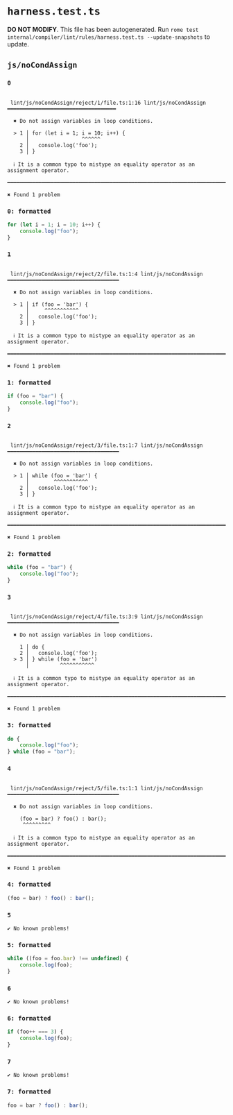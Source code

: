 # `harness.test.ts`

**DO NOT MODIFY**. This file has been autogenerated. Run `rome test internal/compiler/lint/rules/harness.test.ts --update-snapshots` to update.

## `js/noCondAssign`

### `0`

```

 lint/js/noCondAssign/reject/1/file.ts:1:16 lint/js/noCondAssign ━━━━━━━━━━━━━━━━━━━━━━━━━━━━━━━━━━━

  ✖ Do not assign variables in loop conditions.

  > 1 │ for (let i = 1; i = 10; i++) {
      │                 ^^^^^^
    2 │   console.log('foo');
    3 │ }

  ℹ It is a common typo to mistype an equality operator as an assignment operator.

━━━━━━━━━━━━━━━━━━━━━━━━━━━━━━━━━━━━━━━━━━━━━━━━━━━━━━━━━━━━━━━━━━━━━━━━━━━━━━━━━━━━━━━━━━━━━━━━━━━━

✖ Found 1 problem

```

### `0: formatted`

```ts
for (let i = 1; i = 10; i++) {
	console.log("foo");
}

```

### `1`

```

 lint/js/noCondAssign/reject/2/file.ts:1:4 lint/js/noCondAssign ━━━━━━━━━━━━━━━━━━━━━━━━━━━━━━━━━━━━

  ✖ Do not assign variables in loop conditions.

  > 1 │ if (foo = 'bar') {
      │     ^^^^^^^^^^^
    2 │   console.log('foo');
    3 │ }

  ℹ It is a common typo to mistype an equality operator as an assignment operator.

━━━━━━━━━━━━━━━━━━━━━━━━━━━━━━━━━━━━━━━━━━━━━━━━━━━━━━━━━━━━━━━━━━━━━━━━━━━━━━━━━━━━━━━━━━━━━━━━━━━━

✖ Found 1 problem

```

### `1: formatted`

```ts
if (foo = "bar") {
	console.log("foo");
}

```

### `2`

```

 lint/js/noCondAssign/reject/3/file.ts:1:7 lint/js/noCondAssign ━━━━━━━━━━━━━━━━━━━━━━━━━━━━━━━━━━━━

  ✖ Do not assign variables in loop conditions.

  > 1 │ while (foo = 'bar') {
      │        ^^^^^^^^^^^
    2 │   console.log('foo');
    3 │ }

  ℹ It is a common typo to mistype an equality operator as an assignment operator.

━━━━━━━━━━━━━━━━━━━━━━━━━━━━━━━━━━━━━━━━━━━━━━━━━━━━━━━━━━━━━━━━━━━━━━━━━━━━━━━━━━━━━━━━━━━━━━━━━━━━

✖ Found 1 problem

```

### `2: formatted`

```ts
while (foo = "bar") {
	console.log("foo");
}

```

### `3`

```

 lint/js/noCondAssign/reject/4/file.ts:3:9 lint/js/noCondAssign ━━━━━━━━━━━━━━━━━━━━━━━━━━━━━━━━━━━━

  ✖ Do not assign variables in loop conditions.

    1 │ do {
    2 │   console.log('foo');
  > 3 │ } while (foo = 'bar')
      │          ^^^^^^^^^^^

  ℹ It is a common typo to mistype an equality operator as an assignment operator.

━━━━━━━━━━━━━━━━━━━━━━━━━━━━━━━━━━━━━━━━━━━━━━━━━━━━━━━━━━━━━━━━━━━━━━━━━━━━━━━━━━━━━━━━━━━━━━━━━━━━

✖ Found 1 problem

```

### `3: formatted`

```ts
do {
	console.log("foo");
} while (foo = "bar");

```

### `4`

```

 lint/js/noCondAssign/reject/5/file.ts:1:1 lint/js/noCondAssign ━━━━━━━━━━━━━━━━━━━━━━━━━━━━━━━━━━━━

  ✖ Do not assign variables in loop conditions.

    (foo = bar) ? foo() : bar();
     ^^^^^^^^^

  ℹ It is a common typo to mistype an equality operator as an assignment operator.

━━━━━━━━━━━━━━━━━━━━━━━━━━━━━━━━━━━━━━━━━━━━━━━━━━━━━━━━━━━━━━━━━━━━━━━━━━━━━━━━━━━━━━━━━━━━━━━━━━━━

✖ Found 1 problem

```

### `4: formatted`

```ts
(foo = bar) ? foo() : bar();

```

### `5`

```
✔ No known problems!

```

### `5: formatted`

```ts
while ((foo = foo.bar) !== undefined) {
	console.log(foo);
}

```

### `6`

```
✔ No known problems!

```

### `6: formatted`

```ts
if (foo++ === 3) {
	console.log(foo);
}

```

### `7`

```
✔ No known problems!

```

### `7: formatted`

```ts
foo = bar ? foo() : bar();

```

